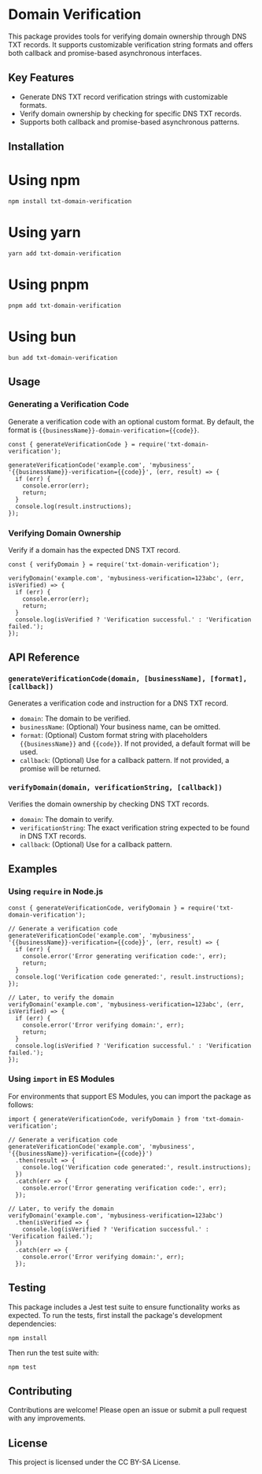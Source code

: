 # Domain Verification

This package provides tools for verifying domain ownership through DNS TXT records. It supports customizable verification string formats and offers both callback and promise-based asynchronous interfaces.

## Key Features

- Generate DNS TXT record verification strings with customizable formats.
- Verify domain ownership by checking for specific DNS TXT records.
- Supports both callback and promise-based asynchronous patterns.

## Installation

# Using npm
```
npm install txt-domain-verification
```
# Using yarn
```
yarn add txt-domain-verification
```

# Using pnpm
```
pnpm add txt-domain-verification
```

# Using bun
```
bun add txt-domain-verification
```

## Usage

### Generating a Verification Code

Generate a verification code with an optional custom format.
By default, the format is `{{businessName}}-domain-verification={{code}}`.

```
const { generateVerificationCode } = require('txt-domain-verification');

generateVerificationCode('example.com', 'mybusiness', '{{businessName}}-verification={{code}}', (err, result) => {
  if (err) {
    console.error(err);
    return;
  }
  console.log(result.instructions);
});
```

### Verifying Domain Ownership

Verify if a domain has the expected DNS TXT record.

```
const { verifyDomain } = require('txt-domain-verification');

verifyDomain('example.com', 'mybusiness-verification=123abc', (err, isVerified) => {
  if (err) {
    console.error(err);
    return;
  }
  console.log(isVerified ? 'Verification successful.' : 'Verification failed.');
});
```

## API Reference

### `generateVerificationCode(domain, [businessName], [format], [callback])`

Generates a verification code and instruction for a DNS TXT record.

- `domain`: The domain to be verified.
- `businessName`: (Optional) Your business name, can be omitted.
- `format`: (Optional) Custom format string with placeholders `{{businessName}}` and `{{code}}`. If not provided, a default format will be used.
- `callback`: (Optional) Use for a callback pattern. If not provided, a promise will be returned.

### `verifyDomain(domain, verificationString, [callback])`

Verifies the domain ownership by checking DNS TXT records.

- `domain`: The domain to verify.
- `verificationString`: The exact verification string expected to be found in DNS TXT records.
- `callback`: (Optional) Use for a callback pattern.

## Examples

### Using `require` in Node.js

```
const { generateVerificationCode, verifyDomain } = require('txt-domain-verification');

// Generate a verification code
generateVerificationCode('example.com', 'mybusiness', '{{businessName}}-verification={{code}}', (err, result) => {
  if (err) {
    console.error('Error generating verification code:', err);
    return;
  }
  console.log('Verification code generated:', result.instructions);
});

// Later, to verify the domain
verifyDomain('example.com', 'mybusiness-verification=123abc', (err, isVerified) => {
  if (err) {
    console.error('Error verifying domain:', err);
    return;
  }
  console.log(isVerified ? 'Verification successful.' : 'Verification failed.');
});
```

### Using `import` in ES Modules

For environments that support ES Modules, you can import the package as follows:

```
import { generateVerificationCode, verifyDomain } from 'txt-domain-verification';

// Generate a verification code
generateVerificationCode('example.com', 'mybusiness', '{{businessName}}-verification={{code}}')
  .then(result => {
    console.log('Verification code generated:', result.instructions);
  })
  .catch(err => {
    console.error('Error generating verification code:', err);
  });

// Later, to verify the domain
verifyDomain('example.com', 'mybusiness-verification=123abc')
  .then(isVerified => {
    console.log(isVerified ? 'Verification successful.' : 'Verification failed.');
  })
  .catch(err => {
    console.error('Error verifying domain:', err);
  });
```

## Testing

This package includes a Jest test suite to ensure functionality works as expected. To run the tests, first install the package's development dependencies:

`npm install`

Then run the test suite with:

`npm test`

## Contributing

Contributions are welcome! Please open an issue or submit a pull request with any improvements.

## License

This project is licensed under the CC BY-SA License.
